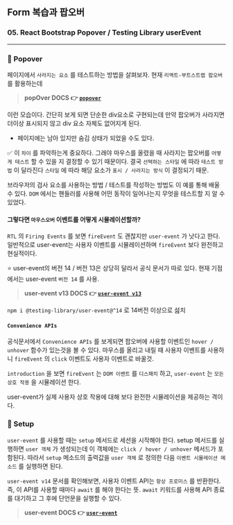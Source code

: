 ## Form 복습과 팝오버

### 05. React Bootstrap Popover / Testing Library userEvent
---------------------------------------------

### 📌 Popover

페이지에서 `사라지는 요소` 를 테스트하는 방법을 살펴보자.
현재 `리액트-부트스트랩 팝오버` 를 활용하는데

> **popOver DOCS 👉 [`popover`]**

이런 모습이다. 간단히 보게 되면 단순한 div요소로 구현되는데 
만약 팝오버가 사라지면 더이상 표시되지 않고 div 요소 자체도 없어지게 된다.
- 페이지에는 남아 있지만 숨김 상태가 되었을 수도 있다.

✅ 이 `차이` 를 파악하는게 중요하다. 그래야 마우스를 올렸을 때 사라지는 팝오버를 `어떻게 테스트` 할 수 있을 지 결정할 수 있기 때문이다. 결국 `선택하는 스타일` 에 따라 `테스트 방법` 이 달라진다
`스타일` 에 따라 해당 요소가 `표시 / 사라지는 방식` 이 결정되기 때문.

브라우저의 검사 요소를 사용하는 방법 / 테스트를 작성하는 방법도 이 예를 통해 배울 수 있다.
`DOM` 에서는 핸들러를 사용해 어떤 동작이 일어나는지 무엇을 테스트할 지 알 수 있었다.

#### 그렇다면 `마우스오버` 이벤트를 어떻게 시뮬레이션할까?

`RTL` 의 `Firing Events` 를 보면 `fireEvent` 도 괜찮지만 `user-event` 가 낫다고 한다.
일반적으로 user-event는 사용자 이벤트를 시뮬레이션하며 `fireEvent` 보다 완전하고 현실적이다.

⭐️ user-event의 버전 14 / 버전 13은 상당히 달라서 공식 문서가 따로 있다.
현재 기점에서는 user-event `버전 14` 를 사용.


> **user-event v13 DOCS 👉 [`user-event v13`]**

`npm i @testing-library/user-event@^14` 로 14버전 이상으로 섪치

#### `Convenience APIs`

공식문서에서 `Convenience APIs` 를 보게되면 팝오버에 사용할 이벤트인 `hover / unhover` 함수가 있는것을 볼 수 있다.
마우스를 올리고 내릴 때 사용자 이벤트를 사용하니 `fireEvent` 의 `click` 이벤트도 사용자 이벤트로 바꿀것.

`introduction` 을 보면 `fireEvent` 는 `DOM 이벤트` 를 `디스패치` 하고,
`user-event` 는 `모든 상호 작용` 을 시뮬레이션 한다.

user-event가 실제 사용자 상호 작용에 대해 보다 완전한 시뮬레이션을 제공하는 격이다.

### 📌 Setup

`user-event` 를 사용할 때는 `setup` 메서드로 세션을 시작해야 한다.
setup 메서드를 실행하면 `user 객체` 가 생성되는데 이 객체에는 `click / hover / unhover` 메서드가 포함된다.
따라서 `setup` 메소드의 출력값을 `user 객체` 로 정의한 다음 `이벤트 시뮬레이션 메소드` 를 실행하면 된다.

`user-event v14` 문서를 확인해보면, 사용자 이벤트 API는 `항상 프로미스` 를 반환한다.
즉, 이 API를 사용할 때마다 `await` 를 해야 한다는 뜻. `await` 키워드를 사용해 API 종료를 대기하고 그 후에 단언문을 실행할 수 있다.

> **user-event DOCS 👉 [`user-event`]**

[`popover`]: https://react-bootstrap-v3.netlify.app/components/popovers/
[`user-event v13`]: https://testing-library.com/docs/ecosystem-user-event/
[`user-event`]: https://github.com/testing-library/user-event
